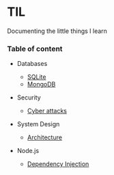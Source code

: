 # TIL
Documenting the little things I learn

### Table of content
- Databases
  - [SQLite](https://github.com/georgeben/TIL/blob/master/Databases/sqlite.md)
  - [MongoDB](https://github.com/georgeben/TIL/blob/master/Databases/mongodb.md)

- Security
  - [Cyber attacks](https://github.com/georgeben/TIL/blob/master/Security/cyberattacks.md)
  
- System Design
  - [Architecture](https://github.com/georgeben/TIL/blob/master/System%20Design/architecture.md)

- Node.js
  - [Dependency Injection](https://github.com/georgeben/TIL/blob/master/Node.js/dependency-injection.md)
